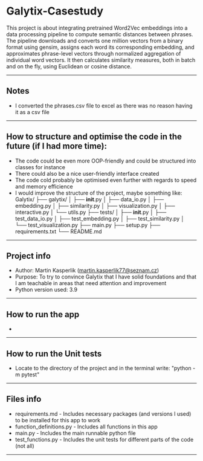 # Galytix-Casestudy
This project is about integrating pretrained Word2Vec embeddings into a data processing pipeline to compute semantic distances between
phrases. The pipeline downloads and converts one million vectors from a binary format using gensim, assigns each word its corresponding
embedding, and approximates phrase-level vectors through normalized aggregation of individual word vectors. It then calculates similarity
measures, both in batch and on the fly, using Euclidean or cosine distance.

------------------------------------------------------------------------------------------------------------------------------------------

## Notes
* I converted the phrases.csv file to excel as there was no reason having it as a csv file

------------------------------------------------------------------------------------------------------------------------------------------

## How to structure and optimise the code in the future (if I had more time):
* The code could be even more OOP-friendly and could be structured into classes for instance
* There could also be a nice user-friendly interface created
* The code cold probably be optimised even further with regards to speed and memory efficience
* I would improve the structure of the project, maybe something like:
Galytix/
├── galytix/
│   ├── __init__.py
│   ├── data_io.py
│   ├── embedding.py
│   ├── similarity.py
│   ├── visualization.py
│   ├── interactive.py
│   └── utils.py
├── tests/
│   ├── __init__.py
│   ├── test_data_io.py
│   ├── test_embedding.py
│   ├── test_similarity.py
│   └── test_visualization.py
├── main.py
├── setup.py
├── requirements.txt
└── README.md

------------------------------------------------------------------------------------------------------------------------------------------
## Project info
* Author: Martin Kasperlik (martin.kasperlik77@seznam.cz)
* Purpose: To try to convince Galytix that I have solid foundations and that I am teachable in areas that need attention and improvement
* Python version used: 3.9

------------------------------------------------------------------------------------------------------------------------------------------

## How to run the app
* 

------------------------------------------------------------------------------------------------------------------------------------------

## How to run the Unit tests
* Locate to the directory of the project and in the terminal write: "python -m pytest"

------------------------------------------------------------------------------------------------------------------------------------------

## Files info
* requirements.md - Includes necessary packages (and versions I used) to be installed for this app to work
* function_definitions.py - Includes all functions in this app
* main.py - Includes the main runnable python file
* test_functions.py - Includes the unit tests for different parts of the code (not all)

------------------------------------------------------------------------------------------------------------------------------------------

